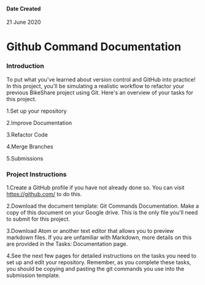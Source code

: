 #### Date Created
21 June 2020
# Github Command Documentation
### Introduction
To put what you've learned about version control and GitHub into practice! In this project, you'll be simulating a realistic workflow to refactor your previous BikeShare project using Git. 
Here's an overview of your tasks for this project.

1.Set up your repository

2.Improve Documentation

3.Refactor Code

4.Merge Branches

5.Submissions


### Project Instructions

1.Create a GitHub profile if you have not already done so. 
 You can visit https://github.com/ to do this.

2.Download the document template: Git Commands Documentation. 
 Make a copy of this document on your Google drive. 
 This is the only file you'll need to submit for this project. 

3.Download Atom or another text editor that allows you to preview markdown files. 
 If you are unfamiliar with Markdown, more details on this are provided in the Tasks: Documentation page.

4.See the next few pages for detailed instructions on the tasks you need to set up and edit your repository. 
 Remember, as you complete these tasks, you should be copying and pasting the git commands you use into the submission template.

